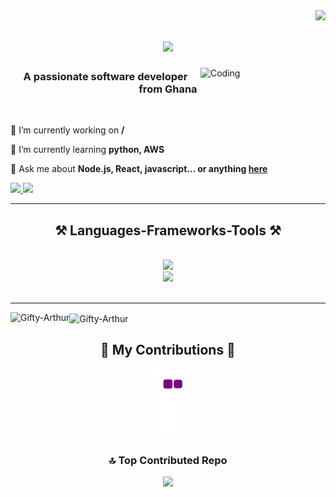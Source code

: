 <img align="right" src="https://visitor-badge.laobi.icu/badge?page_id=Gifty-Arthur.Gifty-Arthur" />


<h1 align="center">
    <img src="https://readme-typing-svg.herokuapp.com/?font=Righteous&size=35&center=true&vCenter=true&width=500&height=70&duration=4000&lines=Hi+There!+👋;+I'm+Gifty+Arthur!;" />
</h1>
<img align="right" alt="Coding" width="200" src="https://i.giphy.com/media/v1.Y2lkPTc5MGI3NjExMjdrYnVrM2hvYjNvbGdtcXh4bzdqcnE4azNsZHducHZkN2Vpcm5qdSZlcD12MV9pbnRlcm5hbF9naWZfYnlfaWQmY3Q9Zw/cst5AXzPxRLyIwMNsV/giphy.gif">

<h3 align="center">A passionate software developer from Ghana</h3>

<br/>

<div align="left">
 
 🔭 I’m currently working on **/**
 
 🌱 I’m currently learning **python, AWS**

💬 Ask me about **Node.js, React, javascript... or anything [here](https://github.com/Gifty-Arthur/Gifty-Arthur/issues)**


 </div>
 
<div align="left"> 
  <a href="mailto:giftyarthur031@gmail.com">
    <img src="https://img.shields.io/badge/Gmail-333333?style=for-the-badge&logo=gmail&logoColor=red" />
  </a>
  <a href="https://www.linkedin.com/in/gifty-arthur-95316a1b5/" target="_blank">
    <img src="https://img.shields.io/badge/LinkedIn-0077B5?style=for-the-badge&logo=linkedin&logoColor=white" target="_blank" />
  </a>

</div>

 <hr/>
 
<h2 align="center">⚒️ Languages-Frameworks-Tools ⚒️</h2>
<br/>
<div align="center">
    <img src="https://skillicons.dev/icons?i=react,html,css,vscode,github,figma,tailwind,git python," /><br>
    <img src="https://skillicons.dev/icons?i=nodejs,python,javascript,firebase" />
</div>

<br/>
<hr/>

<p><img align="left" src="https://github-readme-stats.vercel.app/api/top-langs?username=Gifty-Arthur&show_icons=true&locale=en&layout=compact" alt="Gifty-Arthur" /></p>


<p><img align="center" src="https://github-readme-streak-stats.herokuapp.com/?user=Gifty-Arthur&" alt="Gifty-Arthur" /></p>


<div align="center">
  <h2>🐍 My Contributions 🐍</h2>
  
  ![snake gif](https://github.com/Gifty-Arthur/Gifty-Arthur/blob/output/github-contribution-grid-snake.gif)

 
  

  ### 🔝 Top Contributed Repo
  
  ![](https://github-contributor-stats.vercel.app/api?username=Gifty-Arthur&limit=5&theme=flat&combine_all_yearly_contributions=true)




